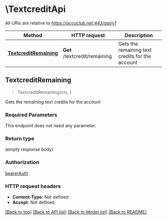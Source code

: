 # \TextcreditApi

All URIs are relative to *https://accuclub.net:443/api/v1*

Method | HTTP request | Description
------------- | ------------- | -------------
[**TextcreditRemaining**](TextcreditApi.md#TextcreditRemaining) | **Get** /textcredit/remaining | Gets the remaining text credits for the account



## TextcreditRemaining

> TextcreditRemaining(ctx, )

Gets the remaining text credits for the account

### Required Parameters

This endpoint does not need any parameter.

### Return type

 (empty response body)

### Authorization

[bearerAuth](../README.md#bearerAuth)

### HTTP request headers

- **Content-Type**: Not defined
- **Accept**: Not defined

[[Back to top]](#) [[Back to API list]](../README.md#documentation-for-api-endpoints)
[[Back to Model list]](../README.md#documentation-for-models)
[[Back to README]](../README.md)

